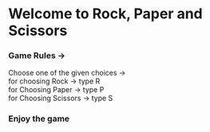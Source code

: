 # Welcome to Rock, Paper and Scissors
### Game Rules ->
Choose one of the given choices ->
\
for choosing Rock -> type R
\
for Choosing Paper -> type P
\
for Choosing Scissors -> type S
### Enjoy the game